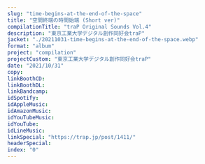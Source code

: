 ```yaml
---
slug: "time-begins-at-the-end-of-the-space"
title: "空間終端の時間始端 (Short ver)"
compilationTitle: "traP Original Sounds Vol.4"
description: "東京工業大学デジタル創作同好会traP"
jacket: "./20211031-time-begins-at-the-end-of-the-space.webp"
format: "album"
project: "compilation"
projectCustom: "東京工業大学デジタル創作同好会traP"
date: "2021/10/31"
copy:
linkBoothCD:
linkBoothDL:
linkBandcamp:
idSpotify:
idAppleMusic:
idAmazonMusic:
idYouTubeMusic:
idYouTube:
idLineMusic:
linkSpecial: "https://trap.jp/post/1411/"
headerSpecial:
index: "0"
---
```

